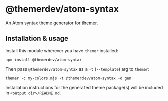 # @themerdev/atom-syntax

An Atom syntax theme generator for [themer](https://github.com/themerdev/themer).

## Installation & usage

Install this module wherever you have `themer` installed:

    npm install @themerdev/atom-syntax

Then pass `@themerdev/atom-syntax` as a `-t` (`--template`) arg to `themer`:

    themer -c my-colors.mjs -t @themerdev/atom-syntax -o gen

Installation instructions for the generated theme package(s) will be included in `<output dir>/README.md`.
